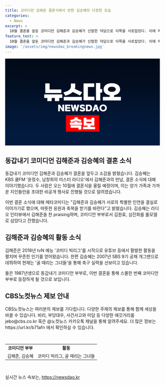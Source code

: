 ```yaml
---
title: 코미디언 김해준 결혼식에서 반한 김승혜의 다정한 모습
categories:
  - News
excerpt: >
  10월 결혼을 앞둔 코미디언 김해준과 김승혜가 신랄한 덕담으로 이목을 사로잡았다. 이에 메타코미디는 두 사람의 결실에 따뜻한 응원과 축복으로 함께해달라고 요청했다. 또한, 김승혜는 라디오 인터뷰에서 김해준에 대해 잘 생겼고 다정다감하다. 그런 모습에 반하지 않았나 싶다며 매혹적인 미모에 대한 언급으로 이목을 끌었다. 1987년생 동갑내기 코미디언 부부의 결혼 소식으로 기대감이 높아지고 있다.
feature_text: >
  10월 결혼을 앞둔 코미디언 김해준과 김승혜가 신랄한 덕담으로 이목을 사로잡았다. 이에 메타코미디는 두 사람의 결실에 따뜻한 응원과 축복으로 함께해달라고 요청했다. 또한, 김승혜는 라디오 인터뷰에서 김해준에 대해 잘 생겼고 다정다감하다. 그런 모습에 반하지 않았나 싶다며 매혹적인 미모에 대한 언급으로 이목을 끌었다. 1987년생 동갑내기 코미디언 부부의 결혼 소식으로 기대감이 높아지고 있다.
image: '/assets/img/newsdao_breakingnews.jpg'
---
```


<p><img src="/assets/img/newsdao_breakingnews.jpg" alt="cryptoinkorea 속보" /></p>

<h2 data-ke-size="size26">동갑내기 코미디언 김해준과 김승혜의 결혼 소식</h2>

<p data-ke-size="size16">동갑내기 코미디언 김해준과 김승혜가 결혼을 앞두고 소감을 밝혔습니다. 김승혜는 KBS 쿨FM '윤정수, 남창희의 미스터 라디오'에서 김해준과의 만남, 결혼 소식에 대해 이야기했습니다. 두 사람은 오는 10월에 결혼식을 올릴 예정이며, 이는 양가 가족과 가까운 지인들만을 초대한 비공개 행사로 진행될 것으로 알려졌습니다.</p>

<p data-ke-size="size16">이번 결혼 소식에 대해 메타코미디는 "김해준과 김승혜가 서로의 특별한 인연을 결실로 이어가기로 했으며, 따뜻한 응원과 축복을 받기를 바란다"고 밝혔습니다. 김승혜는 라디오 인터뷰에서 김해준을 찬 praising하며, 코미디언 부부로서 김원효, 심진화를 롤모델로 삼았다고 전했습니다.<p>

<h2 data-ke-size="size26">김해준과 김승혜의 활동 소식</h2>
<p data-ke-size="size16">김해준은 2018년 tvN 예능 '코미디 빅리그'를 시작으로 유튜브 등에서 활발한 활동을 펼치며 꾸준한 인기를 얻어왔습니다. 한편 김승혜는 2007년 SBS 9기 공채 개그맨으로 데뷔하여 현재는 '골 때리는 그녀들'을 통해 축구 실력을 선보이고 있습니다.</p>

<p data-ke-size="size16">둘은 1987년생으로 동갑내기 코미디언 부부로, 이번 결혼을 통해 스물한 번째 코미디언 부부로 등장하게 될 것으로 보입니다.</p>

<h2 data-ke-size="size26">CBS노컷뉴스 제보 안내</h2>

<p data-ke-size="size16">CBS노컷뉴스는 여러분의 제보를 기다립니다. 다양한 주제의 제보를 통해 함께 세상을 바꿀 수 있습니다. 비리, 부당대우, 사건사고와 미담 등 다양한 얘깃거리를 jebo@cbs.co.kr 혹은 @노컷뉴스 카카오톡 채널을 통해 알려주세요. 더 많은 정보는 https://url.kr/b71afn 에서 확인하실 수 있습니다.</p>

<p data-ke-size="size16">&nbsp;</p>

<table>
<tbody>
<tr>
<td style="text-align: center; height: 17px;"><b>코미디언 부부</b></td>
<td style="text-align: center; height: 17px;"><b>활동</b></td>
</tr>
<tr>
<td style="text-align: center; height: 17px;">김해준, 김승혜</td>
<td style="text-align: center; height: 17px;">코미디 빅리그, 골 때리는 그녀들</td>
</tr>
</tbody>
</table>

<p data-ke-size="size16">&nbsp;</p>
실시간 뉴스 속보는, <a href="https://newsdao.kr" rel="dofollow">https://newsdao.kr</a>


